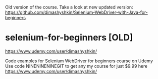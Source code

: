 Old version of the course. 
Take a look at new updated version: https://github.com/dimashyshkin/Selenium-WebDriver-with-Java-for-beginners

# selenium-for-beginners [OLD]
https://www.udemy.com/user/dimashyshkin/

Code examples for Selenium WebDriver for beginners course on Udemy
Use code NINENINENINEGIT to get any my course for just $9.99 here https://www.udemy.com/user/dimashyshkin/
